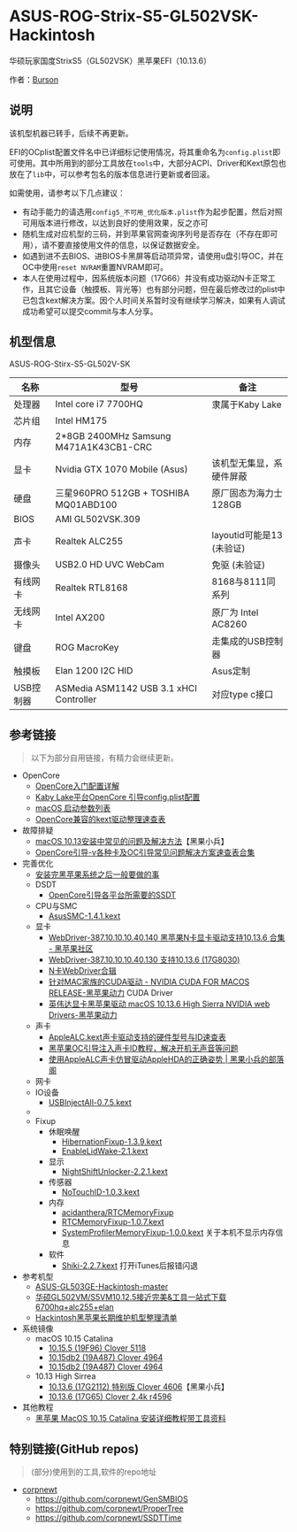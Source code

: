 # ASUS-ROG-Strix-S5-GL502VSK-Hackintosh
华硕玩家国度StrixS5（GL502VSK）黑苹果EFI（10.13.6）

作者：[Burson](https://faineant.cn/)

## 说明
该机型机器已转手，后续不再更新。

EFI的OCplist配置文件名中已详细标记使用情况，将其重命名为`config.plist`即可使用。其中所用到的部分工具放在`tools`中，大部分ACPI、Driver和Kext原包也放在了`lib`中，可以参考包名的版本信息进行更新或者回滚。

如需使用，请参考以下几点建议：

- 有动手能力的请选用`config5_不可用_优化版本.plist`作为起步配置，然后对照可用版本进行修改，以达到良好的使用效果，反之亦可
- 随机生成对应机型的三码，并到苹果官网查询序列号是否存在（不存在即可用），请不要直接使用文件的信息，以保证数据安全。
- 如遇到进不去BIOS、进BIOS卡黑屏等启动项异常，请使用u盘引导OC，并在OC中使用`reset NVRAM`重置NVRAM即可。
- 本人在使用过程中，因系统版本问题（17G66）并没有成功驱动N卡正常工作，且其它设备（触摸板、背光等）也有部分问题，但在最后修改过的plist中已包含kext解决方案。因个人时间关系暂时没有继续学习解决，如果有人调试成功希望可以提交commit与本人分享。

## 机型信息

ASUS-ROG-Stirx-S5-GL502V-SK

| 名称      | 型号                                    | 备注                      |
| --------- | --------------------------------------- | ------------------------- |
| 处理器    | Intel core i7 7700HQ                    | 隶属于Kaby Lake           |
| 芯片组    | Intel HM175                             |                           |
| 内存      | 2*8GB 2400MHz Samsung M471A1K43CB1-CRC  |                           |
| 显卡      | Nvidia GTX 1070 Mobile (Asus)           | 该机型无集显，系硬件屏蔽  |
| 硬盘      | 三星960PRO 512GB + TOSHIBA MQ01ABD100   | 原厂固态为海力士128GB     |
| BIOS      | AMI GL502VSK.309                        |                           |
| 声卡      | Realtek ALC255                          | layoutid可能是13 (未验证) |
| 摄像头    | USB2.0 HD UVC WebCam                    | 免驱 (未验证)             |
| 有线网卡  | Realtek RTL8168                         | 8168与8111同系列          |
| 无线网卡  | Intel AX200                             | 原厂为 Intel AC8260       |
| 键盘      | ROG MacroKey                            | 走集成的USB控制器         |
| 触摸板    | Elan 1200 I2C HID                       | Asus定制                  |
| USB控制器 | ASMedia ASM1142 USB 3.1 xHCI Controller | 对应type c接口            |

## 参考链接

> 以下为部分自用链接，有精力会继续更新。

- OpenCore
  - [OpenCore入门配置详解](http://imacos.top/2020/04/04/1616/)
  - [Kaby Lake平台OpenCore 引导config.plist配置](http://imacos.top/2020/04/14/2151/)
  - [macOS 启动参数列表](https://blog.skk.moe/post/macos-boot-args/)
  - [OpenCore兼容的kext驱动整理速查表](https://www.mfpud.com/topics/1246/)
- 故障排疑
  - [macOS 10.13安装中常见的问题及解决方法](https://blog.daliansky.net/macOS-10.13-installation-of-common-problems-and-solutions.html)【黑果小兵】
  - [OpenCore引导-v各种卡及OC引导常见问题解决方案速查表合集](http://imacos.top/2021/01/19/0154/)
- 完善优化
  - [安装完黑苹果系统之后一般要做的事](https://www.mfpud.com/topics/1177/)
  - DSDT
    - [OpenCore引导各平台所需要的SSDT](http://imacos.top/2020/03/29/ssdt/)
  - CPU与SMC
    - [AsusSMC-1.4.1.kext](http://imacos.top/2021/03/17/asussmc-kext/)
  - 显卡
    - [WebDriver-387.10.10.10.40.140 黑苹果N卡显卡驱动支持10.13.6 合集 - 黑苹果社区](https://osx.cx/webdriver-nv-10-13-6.html)
    - [WebDriver-387.10.10.10.40.130 支持10.13.6 (17G8030)](https://blog.csdn.net/xinlignduyu/article/details/107114671)
    - [N卡WebDriver合辑](http://imacos.top/2019/08/19/nvidia/)
    - [针对MAC家族的CUDA驱动 - NVIDIA CUDA FOR MACOS RELEASE-黑苹果动力](https://www.mfpud.com/topics/107/) CUDA Driver
    - [英伟达显卡黑苹果驱动 macOS 10.13.6 High Sierra NVIDIA web Drivers-黑苹果动力](https://www.mfpud.com/topics/105/)
  - 声卡
    - [AppleALC.kext声卡驱动支持的硬件型号与ID速查表](http://imacos.top/2019/09/07/1920/)
    - [黑苹果OC引导注入声卡ID教程，解决开机无声音等问题](https://blog.csdn.net/iCanCode/article/details/108238079)
    - [使用AppleALC声卡仿冒驱动AppleHDA的正确姿势 | 黑果小兵的部落阁](https://blog.daliansky.net/Use-AppleALC-sound-card-to-drive-the-correct-posture-of-AppleHDA.html)
  - 网卡
  - IO设备
    - [USBInjectAll-0.7.5.kext](http://imacos.top/2019/09/02/0859/)
  - 
  - Fixup
    - 休眠唤醒
      - [HibernationFixup-1.3.9.kext](http://imacos.top/2019/09/16/hibernationfixup-kext/)
      - [EnableLidWake-2.1.kext](http://imacos.top/2021/03/18/enablelidwake-kext/)
    - 显示
      - [NightShiftUnlocker-2.2.1.kext](http://imacos.top/2021/03/20/nightshiftunlocker-2-2-1-kext/)
    - 传感器
      - [NoTouchID-1.0.3.kext](http://imacos.top/2019/09/16/notouchid-kext/)
    - 内存
      - [acidanthera/RTCMemoryFixup](https://github.com/acidanthera/RTCMemoryFixup)
      - [RTCMemoryFixup-1.0.7.kext](http://imacos.top/2020/03/31/rtcmemoryfixup-kext/)
      - [SystemProfilerMemoryFixup-1.0.0.kext](http://imacos.top/2020/03/13/systemprofilermemoryfixup-kext/) 关于本机不显示内存信息
    - 软件
      - [Shiki-2.2.7.kext](http://imacos.top/2020/11/24/shiki-kext/) 打开iTunes后报错闪退
- 参考机型
  - [ASUS-GL503GE-Hackintosh-master](https://github.com/Bimoaryo5/ASUS-GL503GE-Hackintosh-master)
  - [华硕GL502VM/S5VM10.12.5接近完美&工具一站式下载6700hq+alc255+elan](http://bbs.pcbeta.com/viewthread-1750224-1-1.html)
  - [Hackintosh黑苹果长期维护机型整理清单](https://blog.daliansky.net/Hackintosh-long-term-maintenance-model-checklist.html)
- 系统镜像
  - macOS 10.15 Catalina
    - [10.15.5 (19F96) Clover 5118](https://www.winos.vip/843.html)
    - [10.15db2 (19A487) Clover 4964](https://www.seoxiehui.cn/article-142317-1.html)
    - [10.15db2 (19A487) Clover 4964](https://www.cnblogs.com/happy5858/p/11509911.html)
  - 10.13 High Sirrea
    - [10.13.6 (17G2112) 特别版 Clover 4606](https://blog.daliansky.net/macOS-High-Sierra-10.13.6-17G2112-Release-Special-with-Clover-4606-original-mirror.html)【黑果小兵】
    - [10.13.6 (17G65) Clover 2.4k r4596](https://imac.hk/macos-high-sierra-10-13-6-17g65.html)
- 其他教程
  - [黑苹果 MacOS 10.15 Catalina 安装详细教程带工具资料](https://blog.csdn.net/qq_28735663/article/details/99695786)

## 特别链接(GitHub repos)
> (部分)使用到的工具,软件的repo地址
- [corpnewt](https://github.com/corpnewt)
  - https://github.com/corpnewt/GenSMBIOS
  - https://github.com/corpnewt/ProperTree
  - https://github.com/corpnewt/SSDTTime

